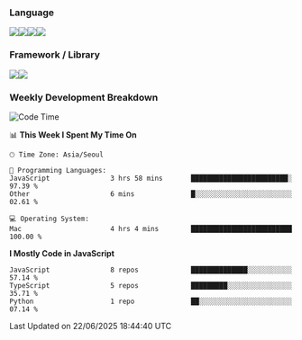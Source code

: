 ### Language
<img src="https://img.shields.io/badge/JavaScript-F7DF1E?style=flat&logo=javascript&logoColor=white" /><img src="https://img.shields.io/badge/TypeScript-3178C6?style=flat&logo=typescript&logoColor=white" /><img src="https://img.shields.io/badge/HTML5-E34F26?style=flat&logo=html5&logoColor=white" /><img src="https://img.shields.io/badge/CSS3-1572B6?style=flat&logo=css3&logoColor=white" />

### Framework / Library
<img src="https://img.shields.io/badge/React-61DAFB?style=flat&logo=react&logoColor=white" /><img src="https://img.shields.io/badge/Next.js-000000?style=flat&logo=nextdotjs&logoColor=white" />

### Weekly Development Breakdown
<!--START_SECTION:waka-->
![Code Time](http://img.shields.io/badge/Code%20Time-344%20hrs%2019%20mins-blue)

📊 **This Week I Spent My Time On** 

```text
🕑︎ Time Zone: Asia/Seoul

💬 Programming Languages: 
JavaScript               3 hrs 58 mins       ████████████████████████░   97.39 % 
Other                    6 mins              █░░░░░░░░░░░░░░░░░░░░░░░░   02.61 % 

💻 Operating System: 
Mac                      4 hrs 4 mins        █████████████████████████   100.00 % 
```

**I Mostly Code in JavaScript** 

```text
JavaScript               8 repos             ██████████████░░░░░░░░░░░   57.14 % 
TypeScript               5 repos             █████████░░░░░░░░░░░░░░░░   35.71 % 
Python                   1 repo              ██░░░░░░░░░░░░░░░░░░░░░░░   07.14 % 
```




 Last Updated on 22/06/2025 18:44:40 UTC
<!--END_SECTION:waka-->



